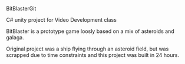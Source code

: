 BitBlasterGit

C# unity project for Video Development class

BitBlaster is a prototype game loosly based on a mix of asteroids and galaga.

Original project was a ship flying through an asteroid field, but was scrapped due to time constraints and this project was built in 24 hours.
